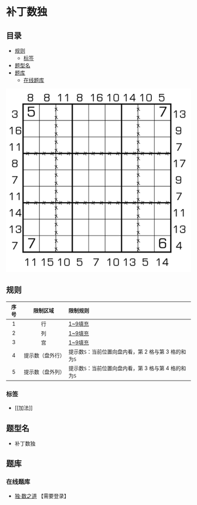 # 补丁数独
<!-- START doctoc generated TOC please keep comment here to allow auto update -->
<!-- DON'T EDIT THIS SECTION, INSTEAD RE-RUN doctoc TO UPDATE -->
## 目录

- [规则](#%E8%A7%84%E5%88%99)
  - [标签](#%E6%A0%87%E7%AD%BE)
- [题型名](#%E9%A2%98%E5%9E%8B%E5%90%8D)
- [题库](#%E9%A2%98%E5%BA%93)
  - [在线题库](#%E5%9C%A8%E7%BA%BF%E9%A2%98%E5%BA%93)

<!-- END doctoc generated TOC please keep comment here to allow auto update -->

![题](../../../../images/sudoku/补丁数独.png)

## 规则

| 序号  |   限制区域   | 限制规则                              |
|:---:|:--------:|:----------------------------------|
|  1  |    行     | [1~9填充]                           |
|  2  |    列     | [1~9填充]                           |
|  3  |    宫     | [1~9填充]                           |
|  4  | 提示数（盘外行） | 提示数`S`：当前位置向盘内看，第 2 格与第 3 格的和为`S` |
|  5  | 提示数（盘外列） | 提示数`S`：当前位置向盘内看，第 3 格与第 4 格的和为`S` |

### 标签

- [[加法]]

## 题型名

- 补丁数独

## 题库

### 在线题库

- [独·数之道](http://www.sudokufans.org.cn/lx/game.index.php?type=arrow2) 【需要登录】

[1~9填充]: ../../../../rules.md#1to9填充
